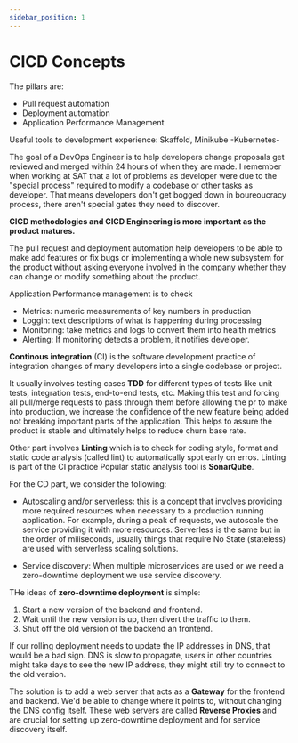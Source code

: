 ```yaml
---
sidebar_position: 1
---
```


# CICD Concepts

The pillars are:

+ Pull request automation
+ Deployment automation
+ Application Performance Management

Useful tools to development experience: Skaffold, Minikube -Kubernetes-

The goal of a DevOps Engineer is to help developers change proposals get reviewed and merged within 24 hours of when they are made. I remember when working at SAT that a lot of problems as developer were due to the "special process" required to modify a codebase or other tasks as developer. That means developers don't get bogged down in boureoucracy process, there aren't special gates they need to discover. 

**CICD methodologies and CICD Engineering is more important as the product matures.**

The pull request and deployment automation help developers to be able to make add features or fix bugs or implementing a whole new subsystem for the product without asking everyone involved in the company whether they can change or modify something about the product. 

Application Performance management is to check

+ Metrics: numeric measurements of key numbers in production
+ Loggin: text descriptions of what is happening during processing
+ Monitoring: take metrics and logs to convert them into health metrics
+ Alerting: If monitoring detects a problem, it notifies developer.

**Continous integration** (CI) is the software development practice of integration changes of many developers into a single codebase or project. 

It usually involves testing cases **TDD** for different types of tests like unit tests, integration tests, end-to-end tests, etc. Making this test and forcing all pull/merge requests to pass through them before allowing the pr to make into production, we increase the confidence of the new feature being added not breaking important parts of the application. This helps to assure the product is stable and ultimately helps to reduce churn base rate. 

Other part involves **Linting** which is to check for coding style, format and static code analysis (called lint) to automatically spot early on erros. Linting is part of the CI practice
Popular static analysis tool is **SonarQube**.

For the CD part, we consider the following:

+ Autoscaling and/or serverless: this is a concept that involves providing more required resources when necessary to a production running application. For example, during a peak of requests, we autoscale the service providing it with more resources. Serverless is the same but in the order of miliseconds, usually things that require No State (stateless) are used with serverless scaling solutions.

+ Service discovery: When multiple microservices are used or we need a zero-downtime deployment we use service discovery. 

THe ideas of **zero-downtime deployment** is simple:
1. Start a new version of the backend and frontend.
2. Wait until the new version is up, then divert the traffic to them.
3. Shut off the old version of the backend an frontend.

If our rolling deployment needs to update the IP addresses in DNS, that would be a bad sign. DNS is slow to propagate, users in other countries might take days to see the new IP address, they might still try to connect to the old version.

The solution is to add a web server that acts as a **Gateway** for the frontend and backend. We'd be able to change where it points to, without changing the DNS config itself. These web servers are called **Reverse Proxies** and are crucial for setting up zero-downtime deployment and for service discovery itself.

